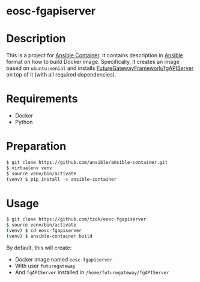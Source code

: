 # eosc-fgapiserver

# Description

This is a project for [Ansible Container](https://www.ansible.com/integrations/containers/ansible-container). It contains description in [Ansible](https://www.ansible.com/) format on how to build Docker image. Specifically, it creates an image based on `ubuntu:xenial` and installs [FutureGatewayFramework/fgAPIServer](https://github.com/FutureGatewayFramework/fgAPIServer) on top of it (with all required dependencies).

# Requirements

- Docker
- Python

# Preparation

``` sh
$ git clone https://github.com/ansible/ansible-container.git
$ virtualenv venv
$ source venv/bin/activate
(venv) $ pip install -e ansible-container
```

# Usage

``` sh
$ git clone https://github.com/tzok/eosc-fgapiserver
$ source venv/bin/activate
(venv) $ cd eosc-fgapiserver
(venv) $ ansible-container build
```

By default, this will create:

- Docker image named `eosc-fgapiserver`
- With user `futuregateway`
- And `fgAPIServer` installed in `/home/futuregateway/fgAPIServer`